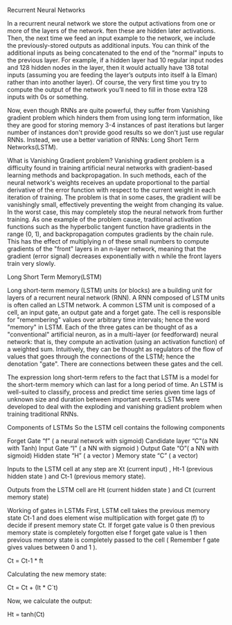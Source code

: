 Recurrent Neural Networks

In a recurrent neural network we store the output activations from one or more of the layers of the network. 
ften these are hidden later activations. 
Then, the next time we feed an input example to the network, we include the previously-stored outputs as additional inputs. 
You can think of the additional inputs as being concatenated to the end of the “normal” inputs to the previous layer. 
For example, if a hidden layer had 10 regular input nodes and 128 hidden nodes in the layer, 
then it would actually have 138 total inputs (assuming you are feeding the layer’s outputs into itself à la Elman) rather than into another layer). 
Of course, the very first time you try to compute the output of the network you’ll need to fill in those extra 128 inputs with 0s or something.

Now, even though RNNs are quite powerful, they suffer from Vanishing gradient problem which hinders them from using long term information, like they are good for storing memory 3-4 instances of past iterations but larger number of instances don't provide good results so we don't just use regular RNNs. Instead, we use a better variation of RNNs: Long Short Term Networks(LSTM).

What is Vanishing Gradient problem?
Vanishing gradient problem is a difficulty found in training artificial neural networks with gradient-based learning methods and backpropagation. In such methods, each of the neural network's weights receives an update proportional to the partial derivative of the error function with respect to the current weight in each iteration of training. The problem is that in some cases, the gradient will be vanishingly small, effectively preventing the weight from changing its value. In the worst case, this may completely stop the neural network from further training. As one example of the problem cause, traditional activation functions such as the hyperbolic tangent function have gradients in the range (0, 1), and backpropagation computes gradients by the chain rule. This has the effect of multiplying n of these small numbers to compute gradients of the "front" layers in an n-layer network, meaning that the gradient (error signal) decreases exponentially with n while the front layers train very slowly.

Long Short Term Memory(LSTM)

Long short-term memory (LSTM) units (or blocks) are a building unit for layers of a recurrent neural network (RNN). A RNN composed of LSTM units is often called an LSTM network. A common LSTM unit is composed of a cell, an input gate, an output gate and a forget gate. The cell is responsible for "remembering" values over arbitrary time intervals; hence the word "memory" in LSTM. Each of the three gates can be thought of as a "conventional" artificial neuron, as in a multi-layer (or feedforward) neural network: that is, they compute an activation (using an activation function) of a weighted sum. Intuitively, they can be thought as regulators of the flow of values that goes through the connections of the LSTM; hence the denotation "gate". There are connections between these gates and the cell.

The expression long short-term refers to the fact that LSTM is a model for the short-term memory which can last for a long period of time. An LSTM is well-suited to classify, process and predict time series given time lags of unknown size and duration between important events. LSTMs were developed to deal with the exploding and vanishing gradient problem when training traditional RNNs.



Components of LSTMs
So the LSTM cell contains the following components

Forget Gate “f” ( a neural network with sigmoid)
Candidate layer “C"(a NN with Tanh)
Input Gate “I” ( a NN with sigmoid )
Output Gate “O”( a NN with sigmoid)
Hidden state “H” ( a vector )
Memory state “C” ( a vector)

Inputs to the LSTM cell at any step are Xt (current input) , Ht-1 (previous hidden state ) and Ct-1 (previous memory state).

Outputs from the LSTM cell are Ht (current hidden state ) and Ct (current memory state)

Working of gates in LSTMs
First, LSTM cell takes the previous memory state Ct-1 and does element wise multiplication with forget gate (f) to decide if present memory state Ct. If forget gate value is 0 then previous memory state is completely forgotten else f forget gate value is 1 then previous memory state is completely passed to the cell ( Remember f gate gives values between 0 and 1 ).

Ct = Ct-1 * ft

Calculating the new memory state:

Ct = Ct + (It * C`t)

Now, we calculate the output:

Ht = tanh(Ct)

